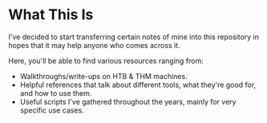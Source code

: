 # What This Is

I've decided to start transferring certain notes of mine into this repository in hopes that it may help anyone who comes across it.

Here, you'll be able to find various resources ranging from:
- Walkthroughs/write-ups on HTB & THM machines.
- Helpful references that talk about different tools, what they're good for, and how to use them.
- Useful scripts I've gathered throughout the years, mainly for very specific use cases.

